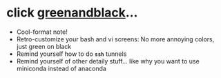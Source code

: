 # click [greenandblack](https://robfatland.github.io/greenandblack/)...

- Cool-format note!
- Retro-customize your bash and vi screens: No more annoying colors, just green on black
- Remind yourself how to do **`ssh`** tunnels
- Remind yourself of other detaily stuff... like why you want to use miniconda instead of anaconda
